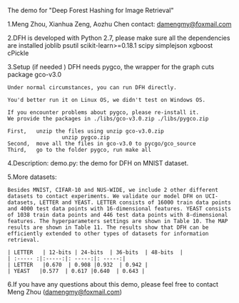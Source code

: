 
The demo for "Deep Forest Hashing for Image Retrieval"

1.Meng Zhou, Xianhua Zeng, Aozhu Chen
  contact: damengmy@foxmail.com

2.DFH is developed with Python 2.7, please make sure all the dependencies are installed
	joblib
	psutil
	scikit-learn>=0.18.1
	scipy
	simplejson
	xgboost
	cPickle
	
3.Setup (if needed )
	DFH needs pygco, the wrapper for the graph cuts package gco-v3.0
	
	Under normal circumstances, you can run DFH directly. 
	
	You'd better run it on Linux OS, we didn't test on Windows OS.
	
	If you encounter problems about pygco, please re-install it.
	We provide the packages in ./libs/gco-v3.0.zip ./libs/pygco.zip

	First,   unzip the files using unzip gco-v3.0.zip 
				     unzip pygco.zip
	Second,  move all the files in gco-v3.0 to pycgo/gco_source
	Third,   go to the folder pygco, run make all
	 

4.Description:
    demo.py:           the demo for DFH on MNIST dataset.

5.More datasets:
	
	Besides MNIST, CIFAR-10 and NUS-WIDE, we include 2 other different datasets to contact experiments. We validate our model DFH on UCI-datasets, LETTER and YEAST. LETTER consists of 16000 train data points and 4000 test data points with 16-dimensional features. YEAST consists of 1038 train data points and 446 test data points with 8-dimensional features. The hyperparameters settings are shown in Table 10. The MAP results are shown in Table 11. The results show that DFH can be efficiently extended to other types of datasets for information retrieval. 
	
	| LETTER   | 12-bits | 24-bits  | 36-bits  | 48-bits  |
	| :----- :|:-----:|: -----:|: -----:|
	| LETTER   |0.670  | 0.908 |0.932  | 0.942 |
	| YEAST   |0.577  | 0.617 |0.640  | 0.643 |
			

6.If you have any questions about this demo, please feel free to contact Meng Zhou (damengmy@foxmail.com)
    
